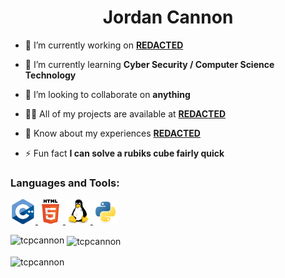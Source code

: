 <h1 align="center">Jordan Cannon</h1>

- 🔭 I’m currently working on <a href="<b>REDACTED</b>"><b>REDACTED</b></a>

- 🌱 I’m currently learning **Cyber Security / Computer Science Technology**

- 👯 I’m looking to collaborate on **anything**

- 👨‍💻 All of my projects are available at <a href="<b>REDACTED</b>"><b>REDACTED</b></a>

- 📄 Know about my experiences <a href="<b>REDACTED</b>"><b>REDACTED</b></a>

- ⚡ Fun fact **I can solve a rubiks cube fairly quick**

<p align="left">
</p>

<h3 align="left">Languages and Tools:</h3>
<p align="left"> <a href="https://www.w3schools.com/cpp/" target="_blank" rel="noreferrer"> <img src="https://raw.githubusercontent.com/devicons/devicon/master/icons/cplusplus/cplusplus-original.svg" alt="cplusplus" width="40" height="40"/> </a> <a href="https://www.w3.org/html/" target="_blank" rel="noreferrer"> <img src="https://raw.githubusercontent.com/devicons/devicon/master/icons/html5/html5-original-wordmark.svg" alt="html5" width="40" height="40"/> </a> <a href="https://www.linux.org/" target="_blank" rel="noreferrer"> <img src="https://raw.githubusercontent.com/devicons/devicon/master/icons/linux/linux-original.svg" alt="linux" width="40" height="40"/> </a> <a href="https://www.python.org" target="_blank" rel="noreferrer"> <img src="https://raw.githubusercontent.com/devicons/devicon/master/icons/python/python-original.svg" alt="python" width="40" height="40"/> </a> </p>

<p><img align="left" src="https://github-readme-stats.vercel.app/api/top-langs?username=tcpcannon&show_icons=true&theme=dark&locale=en&layout=compact" alt="tcpcannon" /></p>

<p>&nbsp;<img align="center" src="https://github-readme-stats.vercel.app/api?username=tcpcannon&show_icons=true&locale=en" alt="tcpcannon" /></p>

<p><img align="center" src="https://github-readme-streak-stats.herokuapp.com/?user=tcpcannon&" alt="tcpcannon" /></p>
